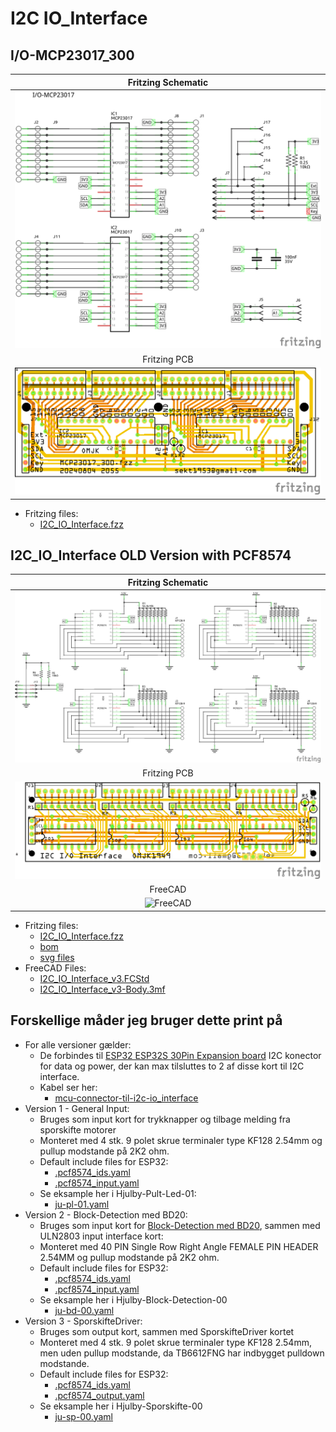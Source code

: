 # I2C IO_Interface

## I/O-MCP23017_300

|Fritzing Schematic|
|:---:|
|![schem](./mcp23017_300/mcp23017_300a_schem.png)|
|Fritzing PCB|
|![PCB](./mcp23017_300/mcp23017_300a_pcb.png)|

* Fritzing files:
  * [I2C_IO_Interface.fzz](./mcp23017_300/mcp23017_300.fzz)

## I2C_IO_Interface OLD Version with PCF8574

|Fritzing Schematic|
|:---:|
|![schem](./I2C_IO_Interface_schem.png)|
|Fritzing PCB|
|![PCB](./I2C_IO_Interface_pcb.png)|
|FreeCAD|
|![FreeCAD](./FreeCAD_Files/Skærmbillede%20fra%202024-07-06%2017-55-29.png)|

* Fritzing files:
  * [I2C_IO_Interface.fzz](./I2C_IO_Interface.fzz)
  * [bom](./I2C_IO_Interface_bom.html)
  * [svg files](./svg_I2C_IO_Interface/)
* FreeCAD Files:
  * [I2C_IO_Interface_v3.FCStd](./FreeCAD_Files/I2C_IO_Interface_v3.FCStd)
  * [I2C_IO_Interface_v3-Body.3mf](./FreeCAD_Files/I2C_IO_Interface_v3-Body.3mf)

## Forskellige måder jeg bruger dette print på

* For alle versioner gælder:
  * De forbindes til [ESP32 ESP32S 30Pin Expansion board](../CPU/README.md) I2C konector for data og power, der kan max tilsluttes to 2 af disse kort til I2C interface.
  * Kabel ser her: 
    * [mcu-connector-til-i2c-io_interface](../../Includes/0_Default_files/I2C_Kabler/I2C-Kabel.md#mcu-connector-til-i2c-io_interface)
* Version 1 - General Input:
  * Bruges som input kort for trykknapper og tilbage melding fra sporskifte motorer
  * Monteret med 4 stk. 9 polet skrue terminaler type KF128 2.54mm og pullup modstande på 2K2 ohm.
  * Default include files for ESP32:
    * [.pcf8574_ids.yaml](../../Includes/0_Default_files/PCF8574/.pcf8574_ids.yaml)
    * [.pcf8574_input.yaml](../../Includes/0_Default_files/PCF8574/.pcf8574_input.yaml)
  * Se eksample her i Hjulby-Pult-Led-01:
    * [ju-pl-01.yaml](../../ju-pl-01.yaml)
* Version 2 - Block-Detection med BD20:
  * Bruges som input kort for [Block-Detection med BD20](../BlockDetection/BD20/NCE_BD20.png), sammen med ULN2803 input interface kort:
  * Monteret med 40 PIN Single Row Right Angle FEMALE PIN HEADER 2.54MM og pullup modstande på 2K2 ohm.
  * Default include files for ESP32:
    * [.pcf8574_ids.yaml](../../Includes/0_Default_files/PCF8574/.pcf8574_ids.yaml)
    * [.pcf8574_input.yaml](../../Includes/0_Default_files/PCF8574/.pcf8574_input.yaml)
  * Se eksample her i Hjulby-Block-Detection-00
    * [ju-bd-00.yaml](../../ju-bd-00.yaml)
* Version 3 - SporskifteDriver:
  * Bruges som output kort, sammen med SporskifteDriver kortet
  * Monteret med 4 stk. 9 polet skrue terminaler type KF128 2.54mm, men uden pullup modstande, da TB6612FNG har indbygget pulldown modstande.
  * Default include files for ESP32:
    * [.pcf8574_ids.yaml](../../Includes/0_Default_files/PCF8574/.pcf8574_ids.yaml)
    * [.pcf8574_output.yaml](../../Includes/0_Default_files/PCF8574/.pcf8574_output.yaml)
  * Se eksample her i Hjulby-Sporskifte-00
    * [ju-sp-00.yaml](../../ju-sp-00.yaml)

